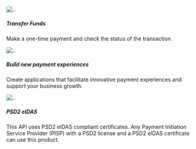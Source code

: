 <div class="col-4">
    <img src="https://d30n1aq29wj74v.cloudfront.net/ABCOrganization/Key-feature-1.svg" class="img-fluid rounded-start" alt="..">
    <h5>Transfer Funds</h5>
    <p>Make a one-time payment and check the status of the transaction.</p>
</div>

<div class="col-4">
    <img src="https://d30n1aq29wj74v.cloudfront.net/ABCOrganization/Key-feature-2.svg" class="img-fluid rounded-start" alt="..">
    <h5>Build new payment experiences</h5>
    <p>Create applications that facilitate innovative payment experiences and support your business growth.</p>
</div>

<div class="col-4">
    <img src="https://d30n1aq29wj74v.cloudfront.net/ABCOrganization/Key-feature-3.svg" class="img-fluid rounded-start" alt="..">
    <h5>PSD2 eIDAS</h5>
    <p>This API uses PSD2 eIDAS compliant certificates. Any Payment Initiation Service Provider (PISP) with a PSD2 license and a PSD2 eIDAS certificate can use this product.</p>
</div>


